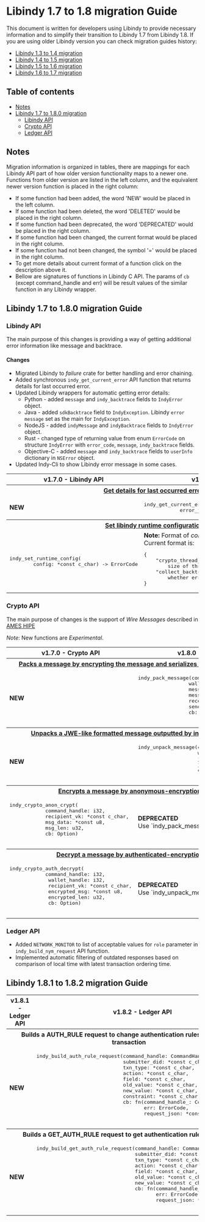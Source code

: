 <!-- markdownlint-disable MD033 -->

# Libindy 1.7 to 1.8 migration Guide

This document is written for developers using Libindy to provide necessary information and
to simplify their transition to Libindy 1.7 from Libindy 1.8. If you are using older Libindy
version you can check migration guides history:

* [Libindy 1.3 to 1.4 migration](https://github.com/hyperledger/indy-sdk/blob/master/doc/migration-guide-1.3.0-1.4.0.md)
* [Libindy 1.4 to 1.5 migration](https://github.com/hyperledger/indy-sdk/blob/master/doc/migration-guide-1.4.0-1.5.0.md)
* [Libindy 1.5 to 1.6 migration](https://github.com/hyperledger/indy-sdk/blob/master/doc/migration-guide-1.5.0-1.6.0.md)
* [Libindy 1.6 to 1.7 migration](https://github.com/hyperledger/indy-sdk/blob/master/doc/migration-guide-1.6.0-1.7.0.md)

## Table of contents

* [Notes](#notes)
* [Libindy 1.7 to 1.8.0 migration](#libindy-17-to-180-migration-guide)
    * [Libindy API](#libindy-api)
    * [Crypto API](#crypto-api)
    * [Ledger API](#ledger-api)

## Notes

Migration information is organized in tables, there are mappings for each Libindy API part of how older version functionality maps to a newer one.
Functions from older version are listed in the left column, and the equivalent newer version function is placed in the right column:

* If some function had been added, the word 'NEW' would be placed in the left column.
* If some function had been deleted, the word 'DELETED' would be placed in the right column.
* If some function had been deprecated, the word 'DEPRECATED' would be placed in the right column.
* If some function had been changed, the current format would be placed in the right column.
* If some function had not been changed, the symbol '=' would be placed in the right column.
* To get more details about current format of a function click on the description above it.
* Bellow are signatures of functions in Libindy C API.
  The params of ```cb``` (except command_handle and err) will be result values of the similar function in any Libindy wrapper.

## Libindy 1.7 to 1.8.0 migration Guide

### Libindy API

The main purpose of this changes is providing a way of getting additional error information like message and backtrace.

#### Changes
* Migrated Libindy to *failure* crate for better handling and error chaining.
* Added synchronous `indy_get_current_error` API function that returns details for last occurred error. 
* Updated Libindy wrappers for automatic getting error details:
    * Python - added `message` and `indy_backtrace` fields to `IndyError` object.
    * Java - added `sdkBacktrace` field to `IndyException`. Libindy `error message` set as the main for `IndyException`.
    * NodeJS - added `indyMessage` and `indyBacktrace` fields to `IndyError` object.
    * Rust - changed type of returning value from enum `ErrorCode` on structure `IndyError` with `error_code`, `message`, `indy_backtrace` fields.
    * Objective-C - added `message` and `indy_backtrace` fields to `userInfo` dictionary in `NSError` object. 
* Updated Indy-Cli to show Libindy error message in some cases.

<table>
    <tr>  
      <th>v1.7.0 - Libindy API</th>
      <th>v1.8.0 - Libindy API</th>
    </tr>
    <tr>
      <th colspan="2">
          <a href="https://github.com/hyperledger/indy-sdk/blob/v1.8.0/libindy/src/api/mod.rs#L266">
              Get details for last occurred error.
          </a>
      </th>
    <tr>
    <tr>
      <td>
          <b>NEW</b>
      </td>
      <td>
<pre>indy_get_current_error(
            error_json_p: *mut *const c_char)</pre>
      </td>
    </tr>
    <tr>
      <th colspan="2">
          <a href="https://github.com/hyperledger/indy-sdk/blob/v1.8.0/libindy/src/api/mod.rs#L239">
              Set libindy runtime configuration
          </a>
      </th>
    <tr>
    <tr>
      <td>
<pre>indy_set_runtime_config(
        config: *const c_char) -> ErrorCode</pre>
      </td>
      <td>
        <b>Note:</b> Format of <i>config</i> parameter was changed. Current format is:
<pre>
{
    "crypto_thread_pool_size": Optional[int] - 
        size of thread pool 
    "collect_backtrace": Optional<[bool] - 
        whether errors backtrace should be collected
}
</pre>
      </td>
    </tr>
</table>

### Crypto API

The main purpose of changes is the support of *Wire Messages* described in [AMES HIPE](https://github.com/hyperledger/indy-hipe/pull/43)

*Note*: New functions are *Experimental*. 

<table>
    <tr>  
      <th>v1.7.0 - Crypto API</th>
      <th>v1.8.0 - Crypto API</th>
    </tr>
    <tr>
      <th colspan="2">
          <a href="https://github.com/hyperledger/indy-sdk/blob/v1.7.0/libindy/src/api/crypto.rs#L565">
              Packs a message by encrypting the message and serializes it in a JWE-like format
          </a>
      </th>
    <tr>
    <tr>
      <td>
          <b>NEW</b>
      </td>
      <td>
          <pre>
indy_pack_message(command_handle: i32,
                 wallet_handle: i32,
                 message: *const u8,
                 message_len: u32,
                 receiver_keys: *const c_char,
                 sender: *const c_char,
                 cb: Option<extern fn(xcommand_handle: i32,
                                      err: ErrorCode,
                                      jwe_data: *const u8, 
                                      jwe_len: u32)>)
          </pre>
      </td>
    </tr>
    <tr>
      <th colspan="2">
          <a href="https://github.com/hyperledger/indy-sdk/blob/v1.7.0/libindy/src/api/crypto.rs#L673">
              Unpacks a JWE-like formatted message outputted by indy_pack_message
          </a>
      </th>
    <tr>
    <tr>
      <td>
          <b>NEW</b>
      </td>
      <td>
          <pre>
indy_unpack_message(command_handle: i32,
                    wallet_handle: i32,
                    jwe_data: *const u8,
                    jwe_len: u32,
                    cb: Option<extern fn(xcommand_handle: i32,
                                         err: ErrorCode,
                                         res_json_data : *const u8,
                                         res_json_len : u32)>)
          </pre>
      </td>
    </tr>
    <tr>
      <th colspan="2">
          <a href="https://github.com/hyperledger/indy-sdk/blob/v1.7.0/libindy/src/api/crypto.rs#L371">
              Encrypts a message by anonymous-encryption scheme
          </a>
      </th>
    <tr>
    <tr>
      <td>
          <pre>
indy_crypto_anon_crypt(
            command_handle: i32,
            recipient_vk: *const c_char,
            msg_data: *const u8,
            msg_len: u32,
            cb: Option<extern fn(command_handle_: i32,
                                 err: ErrorCode,
                                 encrypted_msg: *const u8,
                                 encrypted_len: u32)>)
          </pre>
      </td>
      <td>
          <b>DEPRECATED</b><br>
          Use `indy_pack_message` instead
      </td>
    </tr>
    <tr>
      <th colspan="2">
          <a href="https://github.com/hyperledger/indy-sdk/blob/v1.7.0/libindy/src/api/crypto.rs#L432">
              Decrypt a message by authenticated-encryption scheme
          </a>
      </th>
    <tr>
    <tr>
      <td>
          <pre>
indy_crypto_auth_decrypt(
            command_handle: i32,
             wallet_handle: i32,
             recipient_vk: *const c_char,
             encrypted_msg: *const u8,
             encrypted_len: u32,
             cb: Option<extern fn(command_handle_: IndyHandle,
                                  err: ErrorCode,
                                  sender_vk: *const c_char,
                                  msg_data: *const u8,
                                  msg_len: u32)>)
          </pre>
      </td>
      <td>
          <b>DEPRECATED</b><br>
          Use `indy_unpack_message` instead
      </td>
    </tr>
</table>

### Ledger API
* Added `NETWORK_MONITOR` to list of acceptable values for `role` parameter in `indy_build_nym_request` API function.
* Implemented automatic filtering of outdated responses based on comparison of local time with latest transaction ordering time.

## Libindy 1.8.1 to 1.8.2 migration Guide

<table>
  <tr>
    <th>v1.8.1 - Ledger API</th>
    <th>v1.8.2 - Ledger API</th>
  </tr>  
  <tr>
    <th colspan="2">
        <a https://github.com/hyperledger/indy-sdk/blob/v1.8.2/libindy/src/api/ledger.rs#L1838">
            Builds a AUTH_RULE request to change authentication rules for a ledger transaction 
        </a>
    </th>
  </tr>
  <tr>
    <td>
      <b>NEW</b>
    </td>
    <td>
      <pre>
indy_build_auth_rule_request(command_handle: CommandHandle,
                             submitter_did: *const c_char,
                             txn_type: *const c_char,
                             action: *const c_char,
                             field: *const c_char,
                             old_value: *const c_char,
                             new_value: *const c_char,
                             constraint: *const c_char,
                             cb: fn(command_handle_: CommandHandle,
                                    err: ErrorCode,
                                    request_json: *const c_char))
      </pre>
    </td>
  </tr>
  <tr>
    <th colspan="2">
        <a https://github.com/hyperledger/indy-sdk/blob/v1.8.2/libindy/src/api/ledger.rs#L1927">
            Builds a GET_AUTH_RULE request to get authentication rules for ledger
        </a>
    </th>
  </tr>
  <tr>
    <td>
      <b>NEW</b>
    </td>
    <td>
      <pre>
indy_build_get_auth_rule_request(command_handle: CommandHandle,
                                 submitter_did: *const c_char,
                                 txn_type: *const c_char,
                                 action: *const c_char,
                                 field: *const c_char,
                                 old_value: *const c_char,
                                 new_value: *const c_char,
                                 cb: fn(command_handle_: CommandHandle,
                                        err: ErrorCode,
                                        request_json: *const c_char))
      </pre>
    </td>
  </tr>
</table>